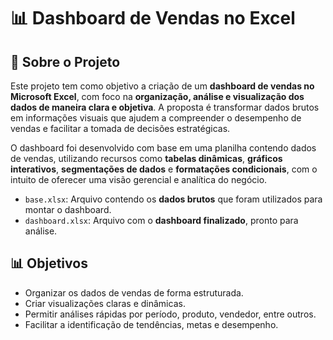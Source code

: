 # 📊 Dashboard de Vendas no Excel

## 📘 Sobre o Projeto

Este projeto tem como objetivo a criação de um **dashboard de vendas no Microsoft Excel**, com foco na **organização, análise e visualização dos dados de maneira clara e objetiva**. A proposta é transformar dados brutos em informações visuais que ajudem a compreender o desempenho de vendas e facilitar a tomada de decisões estratégicas.

O dashboard foi desenvolvido com base em uma planilha contendo dados de vendas, utilizando recursos como **tabelas dinâmicas**, **gráficos interativos**, **segmentações de dados** e **formatações condicionais**, com o intuito de oferecer uma visão gerencial e analítica do negócio.
- `base.xlsx`: Arquivo contendo os **dados brutos** que foram utilizados para montar o dashboard.
- `dashboard.xlsx`: Arquivo com o **dashboard finalizado**, pronto para análise.

## 📊 Objetivos

- Organizar os dados de vendas de forma estruturada.
- Criar visualizações claras e dinâmicas.
- Permitir análises rápidas por período, produto, vendedor, entre outros.
- Facilitar a identificação de tendências, metas e desempenho.
